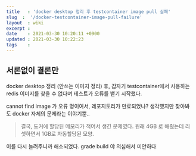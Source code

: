 ```yaml
---
title   : 'docker desktop 정리 후 testcontainer image pull 실패' 
slug  :  '/docker-testcontainer-image-pull-failure'
layout  : wiki 
excerpt : 
date    : 2021-03-30 10:20:11 +0900
updated : 2021-03-30 10:22:23
tags    : 
---
```


## 서론없이 결론만 

docker desktop 정리 (안쓰는 이미지 정리) 후, 갑자기 
testcontainer에서 사용하는 redis 이미지를 찾을 수 없다며 테스트가 오류를 뱉기 시작했다. 

cannot find image 가 오류 명이여서, 레포지토리가 만료되었나? 생각했지만 찾아봐도 docker 자체의 문제라는 이야기뿐.. 

> 결국, 도커에 할당된 메모리가 적어서 생긴 문제였다. 원래 4GB 로 해줬는데 리셋하면서 1GB로 자동할당된 모양. 

이를 다시 늘려주니까 해소되었다. grade build 야 의심해서 미안하다 
